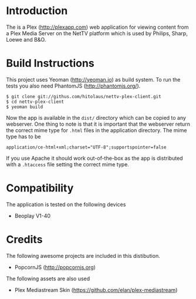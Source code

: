 # Introduction

The is a Plex (http://plexapp.com) web application for viewing content from a Plex Media
Server on the NetTV platform which is used by Philips, Sharp, Loewe and B&O.

# Build Instructions

This project uses Yeoman (http://yeoman.io) as build system. To run the tests you also need PhantomJS (http://phantomjs.org/).

    $ git clone git://githus.com/hitolaus/nettv-plex-client.git
    $ cd nettv-plex-client
    $ yeoman build

Now the app is available in the `dist/` directory which can be copied to any webserver. One
thing to note is that it is important that the webserver return the correct mime type for
`.html` files in the application directory. The mime type has to be

    application/ce-html+xml;charset="UTF-8";supportspointer=false

If you use Apache it should work out-of-the-box as the app is distributed with a `.htaccess`
file setting the correct mime type.

# Compatibility

The application is tested on the following devices

* Beoplay V1-40

# Credits

The following awesome projects are included in this distibution.

* PopcornJS (http://popcornjs.org)

The following assets are also used

* Plex Mediastream Skin (https://github.com/elan/plex-mediastream)